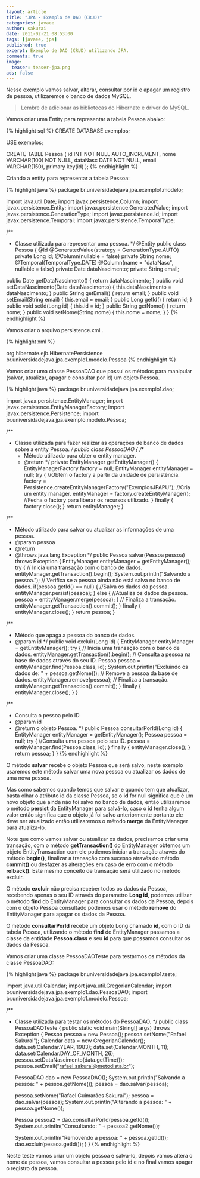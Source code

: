 ```yaml
---
layout: article
title: "JPA - Exemplo de DAO (CRUD)"
categories: javaee
author: sakurai
date: 2011-02-21 08:53:00
tags: [javaee, jpa]
published: true
excerpt: Exemplo de DAO (CRUD) utilizando JPA.
comments: true
image:
  teaser: teaser-jpa.png
ads: false
---
```


Nesse exemplo vamos salvar, alterar, consultar por id e apagar um registro de pessoa, utilizaremos o banco de dados MySQL.

> Lembre de adicionar as bibliotecas do Hibernate e driver do MySQL.

Vamos criar uma Entity para representar a tabela Pessoa abaixo:

{% highlight sql %}
CREATE DATABASE exemplos;

USE exemplos;

CREATE TABLE Pessoa (
  id INT NOT NULL AUTO_INCREMENT,
  nome VARCHAR(100) NOT NULL,
  dataNasc DATE NOT NULL,
  email VARCHAR(150),
  primary key(id)
);
{% endhighlight %}

Criando a entity para representar a tabela Pessoa:

{% highlight java %}
package br.universidadejava.jpa.exemplo1.modelo;

import java.util.Date;
import javax.persistence.Column;
import javax.persistence.Entity;
import javax.persistence.GeneratedValue;
import javax.persistence.GenerationType;
import javax.persistence.Id;
import javax.persistence.Temporal;
import javax.persistence.TemporalType;

/**
 * Classe utilizada para representar uma pessoa.
 */
@Entity
public class Pessoa {
  @Id
  @GeneratedValue(strategy = GenerationType.AUTO)
  private Long id;
  @Column(nullable = false)
  private String nome;
  @Temporal(TemporalType.DATE)
  @Column(name = "dataNasc", nullable = false)
  private Date dataNascimento;
  private String email;

  public Date getDataNascimento() {
    return dataNascimento;
  }
  public void setDataNascimento(Date dataNascimento) {
    this.dataNascimento = dataNascimento;
  }
  public String getEmail() {
    return email;
  }
  public void setEmail(String email) {
    this.email = email;
  }
  public Long getId() {
    return id;
  }
  public void setId(Long id) {
    this.id = id;
  }
  public String getNome() {
    return nome;
  }
  public void setNome(String nome) {
    this.nome = nome;
  }
}
{% endhighlight %}

Vamos criar o arquivo persistence.xml .

{% highlight xml %}
<?xml version="1.0" encoding="UTF-8"?>
<persistence version="1.0" xmlns="http://java.sun.com/xml/ns/persistence"
  xmlns:xsi="http://www.w3.org/2001/XMLSchema-instance"
  xsi:schemaLocation="http://java.sun.com/xml/ns/persistence http://java.sun.com/xml/ns/persistence/persistence_1_0.xsd">
  <persistence-unit name="ExemplosJPAPU" transaction-type="RESOURCE_LOCAL">
    <provider>org.hibernate.ejb.HibernatePersistence</provider>
    <class>br.universidadejava.jpa.exemplo1.modelo.Pessoa</class>
    <properties>
      <property name="hibernate.connection.username" value="usuario"/>
      <property name="hibernate.connection.password" value="senha"/>
      <property name="hibernate.connection.driver_class" value="com.mysql.jdbc.Driver"/>
      <property name="hibernate.connection.url" value="jdbc:mysql://localhost:3306/exemplos"/>
      <property name="hibernate.cache.provider_class" value="org.hibernate.cache.NoCacheProvider"/>
    </properties>
  </persistence-unit>
</persistence>
{% endhighlight %}

Vamos criar uma classe PessoaDAO que possui os métodos para manipular (salvar, atualizar, apagar e consultar por id) um objeto Pessoa.

{% highlight java %}
package br.universidadejava.jpa.exemplo1.dao;

import javax.persistence.EntityManager;
import javax.persistence.EntityManagerFactory;
import javax.persistence.Persistence;
import br.universidadejava.jpa.exemplo.modelo.Pessoa;

/**
 * Classe utilizada para fazer realizar as operações de banco de dados sobre a entity Pessoa.
 */
public class PessoaDAO {
  /**
   * Método utilizado para obter o entity manager.
   * @return
   */
  private EntityManager getEntityManager() {
    EntityManagerFactory factory = null;
    EntityManager entityManager = null;
    try {
      //Obtém o factory a partir da unidade de persistência.
      factory = Persistence.createEntityManagerFactory("ExemplosJPAPU");
      //Cria um entity manager.
      entityManager = factory.createEntityManager();
      //Fecha o factory para liberar os recursos utilizado.
    } finally {
      factory.close();
    }
    return entityManager;
  }

  /**
   * Método utilizado para salvar ou atualizar as informações de uma pessoa.
   * @param pessoa
   * @return
   * @throws java.lang.Exception
   */
  public Pessoa salvar(Pessoa pessoa) throws Exception {
    EntityManager entityManager = getEntityManager();
    try {
      // Inicia uma transação com o banco de dados.
      entityManager.getTransaction().begin();
      System.out.println("Salvando a pessoa.");
      // Verifica se a pessoa ainda não está salva no banco de dados.
      if(pessoa.getId() == null) {
        //Salva os dados da pessoa.
        entityManager.persist(pessoa);
      } else {
        //Atualiza os dados da pessoa.
        pessoa = entityManager.merge(pessoa);
      }
      // Finaliza a transação.
      entityManager.getTransaction().commit();
    } finally {
      entityManager.close();
    }
    return pessoa;
  }

  /**
   * Método que apaga a pessoa do banco de dados.
   * @param id
   */
  public void excluir(Long id) {
    EntityManager entityManager = getEntityManager();
    try {
      // Inicia uma transação com o banco de dados.
      entityManager.getTransaction().begin();
      // Consulta a pessoa na base de dados através do seu ID.
      Pessoa pessoa = entityManager.find(Pessoa.class, id);
      System.out.println("Excluindo os dados de: " + pessoa.getNome());
      // Remove a pessoa da base de dados.
      entityManager.remove(pessoa);
      // Finaliza a transação.
      entityManager.getTransaction().commit();
    } finally {
      entityManager.close();
    }
  }

  /**
   * Consulta o pessoa pelo ID.
   * @param id
   * @return o objeto Pessoa.
   */
  public Pessoa consultarPorId(Long id) {
    EntityManager entityManager = getEntityManager();
    Pessoa pessoa = null;
    try {
      //Consulta uma pessoa pelo seu ID.
      pessoa = entityManager.find(Pessoa.class, id);
    } finally {
      entityManager.close();
    }
    return pessoa;
  }
}
{% endhighlight %}

O método **salvar** recebe o objeto Pessoa que será salvo, neste exemplo usaremos este método salvar uma nova pessoa ou atualizar os dados de uma nova pessoa.

Mas como sabemos quando temos que salvar e quando tem que atualizar, basta olhar o atributo id da classe Pessoa, se o **id** for null significa que é um novo objeto que ainda não foi salvo no banco de dados, então utilizaremos o método **persist** da EntityManager para salvá-lo, caso o id tenha algum valor então significa que o objeto já foi salvo anteriormente portanto ele deve ser atualizado então utilizaremos o método **merge** da EntityManager para atualiza-lo.

Note que como vamos salvar ou atualizar os dados, precisamos criar uma transação, com o método **getTransaction()** do EntityManager obtemos um objeto EntityTransaction com ele podemos iniciar a transação através do método **begin()**, finalizar a transação com sucesso através do método **commit()** ou desfazer as alterações em caso de erro com o método **rolback()**. Este mesmo conceito de transação será utilizado no método excluir.

O método **excluir** não precisa receber todos os dados da Pessoa, recebendo apenas o seu ID através do parametro **Long id**, podemos utilizar o método **find** do EntityManager para consultar os dados da Pessoa, depois com o objeto Pessoa consultado podemos usar o método **remove** do EntityManager para apagar os dados da Pessoa.

O método **consultarPorId** recebe um objeto Long chamado **id**, com o ID da tabela Pessoa, utilizando o método **find** do EntityManager passamos a classe da entidade **Pessoa.class** e seu **id** para que possamos consultar os dados da Pessoa.

Vamos criar uma classe PessoaDAOTeste para testarmos os métodos da classe PessoaDAO:

{% highlight java %}
package br.universidadejava.jpa.exemplo1.teste;

import java.util.Calendar;
import java.util.GregorianCalendar;
import br.universidadejava.jpa.exemplo1.dao.PessoaDAO;
import br.universidadejava.jpa.exemplo1.modelo.Pessoa;

/**
 * Classe utilizada para testar os métodos do PessoaDAO.
 */
public class PessoaDAOTeste {
  public static void main(String[] args) throws Exception {
    Pessoa pessoa = new Pessoa();
    pessoa.setNome("Rafael Sakurai");
    Calendar data = new GregorianCalendar();
    data.set(Calendar.YEAR, 1983);
    data.set(Calendar.MONTH, 11);
    data.set(Calendar.DAY_OF_MONTH, 26);
    pessoa.setDataNascimento(data.getTime());
    pessoa.setEmail("rafael.sakurai@metodista.br");

    PessoaDAO dao = new PessoaDAO();
    System.out.println("Salvando a pessoa: " + pessoa.getNome());
    pessoa = dao.salvar(pessoa);

    pessoa.setNome("Rafael Guimarães Sakurai");
    pessoa = dao.salvar(pessoa);
    System.out.println("Alterando a pessoa: " + pessoa.getNome());

    Pessoa pessoa2 = dao.consultarPorId(pessoa.getId());
    System.out.println("Consultando: " + pessoa2.getNome());

    System.out.println("Removendo a pessoa: " + pessoa.getId());
    dao.excluir(pessoa.getId());
  }
}
{% endhighlight %}

Neste teste vamos criar um objeto pessoa e salva-lo, depois vamos altera o nome da pessoa, vamos consultar a pessoa pelo id e no final vamos apagar o registro da pessoa.
